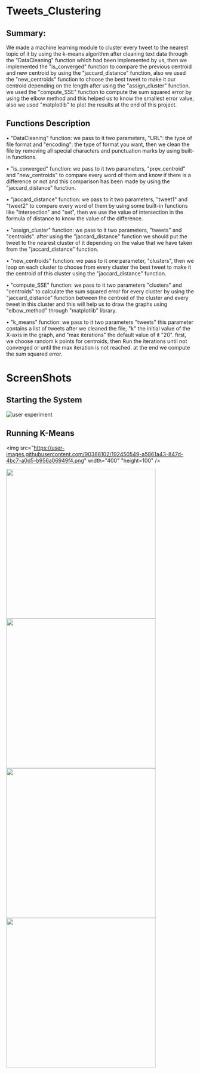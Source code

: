 # Tweets_Clustering

## Summary:
We made a machine learning module to cluster every tweet to the nearest topic of it by using the k-means algorithm after cleaning text data through the 
"DataCleaning" function which had been implemented by us, then we implemented the "is_converged" function to compare the previous centroid and new centroid by using the "jaccard_distance" function, also we used the "new_centroids" function to choose the best tweet to make it our centroid depending on the length after using the "assign_cluster" function. we used the "compute_SSE" function to compute the sum squared error by using the elbow method and this helped us to know the smallest error value, also we used "matplotlib" to plot the results at the end of this project.

## Functions Description 
• "DataCleaning" function: we pass to it two parameters, "URL": the type of file format and "encoding": the type of format you want, then we clean the file by removing all special characters and punctuation marks by using built-in functions.

• "is_converged" function: we pass to it two parameters, "prev_centroid" and "new_centroids" to compare every word of them and know if there is a difference or not and this comparison has been made by using the "jaccard_distance" function. 

• "jaccard_distance" function: we pass to it two parameters, "tweet1" and "tweet2" to compare every word of them by using some built-in functions like "intersection" and "set", then we use the value of intersection in the formula of distance to know the value of the difference. 

• "assign_cluster" function: we pass to it two parameters, "tweets" and "centroids". after using the "jaccard_distance" function we should put the tweet to the nearest cluster of it depending on the value that we have taken from the "jaccard_distance" function.

• "new_centroids" function: we pass to it one parameter, "clusters", then we loop on each cluster to choose from every cluster the best tweet to make it the centroid of this cluster using the "jaccard_distance" function.

• "compute_SSE" function: we pass to it two parameters "clusters" and "centroids" to calculate the sum squared error for every cluster by using the "jaccard_distance" function between the centroid of the cluster and every tweet in this cluster and this will help us to draw the graphs using "elbow_method" through "matplotlib" library.

• "k_means" function: we pass to it two parameters "tweets" this parameter contains a list of tweets after we cleaned the file, "k" the initial value of the X-axis in the graph, and "max iterations" the default value of it "20". first, we choose random k points for centroids, then  Run the iterations until not converged or until the max iteration is not reached. at the end we compute the sum squared error.

# ScreenShots
## Starting the System
![user experiment](https://user-images.githubusercontent.com/90388102/192447144-f4970725-f0e8-445d-812d-477aae1cd963.png)
## Running K-Means 
<img src="https://user-images.githubusercontent.com/90388102/192450549-a5861a43-847d-4bc7-a0d5-b956a06949f4.png" width="400" "height=100" />

<img src="https://user-images.githubusercontent.com/90388102/192452101-d841426f-2b4f-4ee2-9c10-055a0b1f8a47.png" width="400" />

<img src="https://user-images.githubusercontent.com/90388102/192452196-4f679c61-4f2e-4947-b7b8-c8177493698.png" width="400" />

<img src="https://user-images.githubusercontent.com/90388102/192452332-8af4b43d-daac-4292-8457-54b99997424f.png" width="400" />

<img src="https://user-images.githubusercontent.com/90388102/192452457-0e74c818-4858-4f7b-bd85-ac95e43ac002.png" width="400" />

